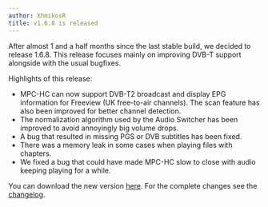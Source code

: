 ```yaml
---
author: XhmikosR
title: v1.6.8 is released
---
```


After almost 1 and a half months since the last stable build, we decided to release 1.6.8.
This release focuses mainly on improving DVB-T support alongside with the usual bugfixes.

<!--more-->

Highlights of this release:

* MPC-HC can now support DVB-T2 broadcast and display EPG information for Freeview (UK free-to-air channels).
  The scan feature has also been improved for better channel detection.
* The normalization algorithm used by the Audio Switcher has been improved to avoid annoyingly big volume drops.
* A bug that resulted in missing PGS or DVB subtitles has been fixed.
* There was a memory leak in some cases when playing files with chapters.
* We fixed a bug that could have made MPC-HC slow to close with audio keeping playing for a while.

You can download the new version [here](/downloads/).
For the complete changes see the [changelog](/changelog/).
